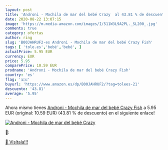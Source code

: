 ```yaml
---
layout: post
title: 'Androni - Mochila de mar del bebé Crazy  al 43.81 % de descuento'
date: 2020-08-22 13:07:15
image: 'https://m.media-amazon.com/images/I/511W3L9A2PL._SL200_.jpg'
comments: true
category: ofertas
author: ring
slug: 'B00JAHRUF2-es Androni - Mochila de mar del bebé Crazy Fish'
tags: [ 'tole.es','bebé','bebé', ]
actualPrice: 5.95 EUR
currency: EUR
price: 5.95
comparePrice: 10.59 EUR
prodname: 'Androni - Mochila de mar del bebé Crazy Fish'
country: 'es'
flag: '🇪🇸'
buyurl: 'https://www.amazon.es/dp/B00JAHRUF2/?tag=tolees-21'
descuento: '43.81'
average: '5.95'
---
```


Ahora mismo tienes [Androni - Mochila de mar del bebé Crazy Fish](https://www.amazon.es/dp/B00JAHRUF2/?tag=tolees-21) a 5.95 EUR (original: 10.59 EUR) (43.81 %  de descuento) en el siguiente enlace!

[![Androni - Mochila de mar del bebé Crazy ](https://m.media-amazon.com/images/I/511W3L9A2PL._SL200_.jpg)](https://www.amazon.es/dp/B00JAHRUF2/?tag=tolees-21)

🔎:


[🛒 Visítala!!!](https://www.amazon.es/dp/B00JAHRUF2/?tag=tolees-21)
